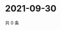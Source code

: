 # 2021-09-30

共 0 条

<!-- BEGIN WEIBO -->
<!-- 最后更新时间 Thu Sep 30 2021 06:13:27 GMT+0800 (China Standard Time) -->

<!-- END WEIBO -->
